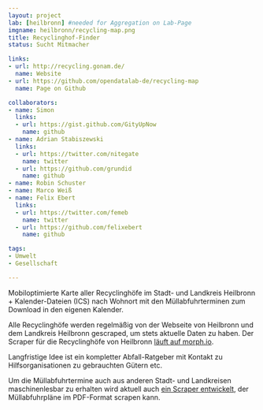 ```yaml
---
layout: project
lab: [heilbronn] #needed for Aggregation on Lab-Page
imgname: heilbronn/recycling-map.png
title: Recyclinghof-Finder
status: Sucht Mitmacher

links:
- url: http://recycling.gonam.de/
  name: Website
- url: https://github.com/opendatalab-de/recycling-map
  name: Page on Github

collaborators:
- name: Simon
  links:
  - url: https://gist.github.com/GityUpNow
    name: github
- name: Adrian Stabiszewski
  links:
  - url: https://twitter.com/nitegate
    name: twitter
  - url: https://github.com/grundid
    name: github
- name: Robin Schuster
- name: Marco Weiß
- name: Felix Ebert
  links:
  - url: https://twitter.com/femeb
    name: twitter
  - url: https://github.com/felixebert
    name: github

tags:
- Umwelt
- Gesellschaft

---
```


Mobiloptimierte Karte aller Recyclinghöfe im Stadt- und Landkreis Heilbronn + Kalender-Dateien (ICS) nach Wohnort mit den Müllabfuhrterminen zum Download in den eigenen Kalender.

Alle Recyclinghöfe werden regelmäßig von der Webseite von Heilbronn und dem Landkreis Heilbronn gescraped, um stets aktuelle Daten zu haben. Der Scraper für die Recyclinghöfe von Heilbronn [läuft auf morph.io](https://morph.io/GityUpNow/heilbronn_amenityOpeningHours_scraper).

Langfristige Idee ist ein kompletter Abfall-Ratgeber mit Kontakt zu Hilfsorganisationen zu gebrauchten Gütern etc.

Um die Müllabfuhrtermine auch aus anderen Stadt- und Landkreisen maschinenlesbar zu erhalten wird aktuell auch [ein Scraper entwickelt](https://github.com/opendata-heilbronn/garbage-collection), der Müllabfuhrpläne im PDF-Format scrapen kann.
